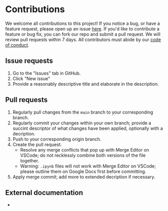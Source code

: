 # Contributions

We welcome all contributions to this project!
If you notice a bug, or have a feature request,
please open up an issue [here](https://github.com/DSCI-310-2025/dsci-310-group-06/issues).
If you'd like to contribute a feature or bug fix,
you can fork our repo and submit a pull request.
We will review pull requests within 7 days.
All contributors must abide by our [code of conduct](CODE_OF_CONDUCT.md).

## Issue requests

1. Go to the "Issues" tab in GitHub.
2. Click "New issue"
3. Provide a reasonably descriptive title and elaborate in the description.

## Pull requests

1. Regularly pull changes from the `main` branch to your corresponding branch.
2. Regularly commit your changes within your own branch; provide a succint descriptor of what changes have been applied, optionally with a decription.
3. Push to your corresponding origin branch.
4. Create the pull request.
    - Resolve any merge conflicts that pop up with Merge Editor on VSCode; do not recklessly combine both versions of the file together.
    - Warning: `.ipynb` files will not work with Merge Editor on VSCode; please outline them on Google Docs first before committing.
5. Apply merge commit; add more to extended decription if necessary.

## External documentation

- 